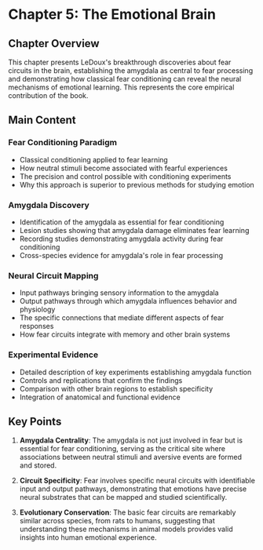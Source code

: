 # Chapter 5: The Emotional Brain

## Chapter Overview
This chapter presents LeDoux's breakthrough discoveries about fear circuits in the brain, establishing the amygdala as central to fear processing and demonstrating how classical fear conditioning can reveal the neural mechanisms of emotional learning. This represents the core empirical contribution of the book.

## Main Content

### Fear Conditioning Paradigm
- Classical conditioning applied to fear learning
- How neutral stimuli become associated with fearful experiences
- The precision and control possible with conditioning experiments
- Why this approach is superior to previous methods for studying emotion

### Amygdala Discovery
- Identification of the amygdala as essential for fear conditioning
- Lesion studies showing that amygdala damage eliminates fear learning
- Recording studies demonstrating amygdala activity during fear conditioning
- Cross-species evidence for amygdala's role in fear processing

### Neural Circuit Mapping
- Input pathways bringing sensory information to the amygdala
- Output pathways through which amygdala influences behavior and physiology
- The specific connections that mediate different aspects of fear responses
- How fear circuits integrate with memory and other brain systems

### Experimental Evidence
- Detailed description of key experiments establishing amygdala function
- Controls and replications that confirm the findings
- Comparison with other brain regions to establish specificity
- Integration of anatomical and functional evidence

## Key Points

1. **Amygdala Centrality**: The amygdala is not just involved in fear but is essential for fear conditioning, serving as the critical site where associations between neutral stimuli and aversive events are formed and stored.

2. **Circuit Specificity**: Fear involves specific neural circuits with identifiable input and output pathways, demonstrating that emotions have precise neural substrates that can be mapped and studied scientifically.

3. **Evolutionary Conservation**: The basic fear circuits are remarkably similar across species, from rats to humans, suggesting that understanding these mechanisms in animal models provides valid insights into human emotional experience.